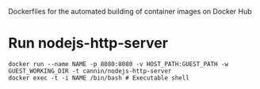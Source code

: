 Dockerfiles for the automated building of container images on Docker Hub

# Run nodejs-http-server
```
docker run --name NAME -p 8080:8080 -v HOST_PATH:GUEST_PATH -w GUEST_WORKING_DIR -t cannin/nodejs-http-server
docker exec -t -i NAME /bin/bash # Executable shell
```
